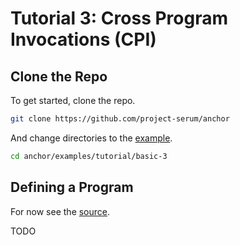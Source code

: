 # Tutorial 3: Cross Program Invocations (CPI)

## Clone the Repo

To get started, clone the repo.

```bash
git clone https://github.com/project-serum/anchor
```

And change directories to the [example](https://github.com/project-serum/anchor/tree/master/examples/tutorial/basic-2).

```bash
cd anchor/examples/tutorial/basic-3
```

## Defining a Program

For now see the [source](https://github.com/project-serum/anchor/tree/master/examples/basic-3).

TODO
